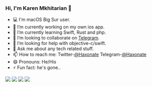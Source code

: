 ### Hi, I'm Karen Mkhitarian 👋

- 💻 I'm macOS Big Sur user.
- 🔭 I’m currently working on my own ios app.
- 🌱 I’m currently learning Swift, Rust and php.
- 👯 I’m looking to collaborate on [Telegram](https://t.me/haxonate).
- 🤔 I’m looking for help with objective-c/swift.
- 💬 Ask me about any tech related stuff.
- 📫 How to reach me:  Twitter-[@Haxonate](https://twitter.com/haxonate) Telegram-[@Haxonate](https://t.me/haxonate)
- 😄 Pronouns: He/His
- ⚡ Fun fact: he's gone..

<img src="https://github-readme-stats.vercel.app/api?username=haxonate&&show_icons=true&title_color=ffffff&icon_color=bb2acf&text_color=daf7dc&bg_color=151515"> <img src="https://github-readme-stats.vercel.app/api/top-langs/?username=haxonate">
<img src="https://github-readme-stats.vercel.app/api/pin/?username=haxonate&repo=nakrutka-bot"> <img src="https://github-readme-stats.vercel.app/api/pin/?username=haxonate&repo=eye-of-god">

